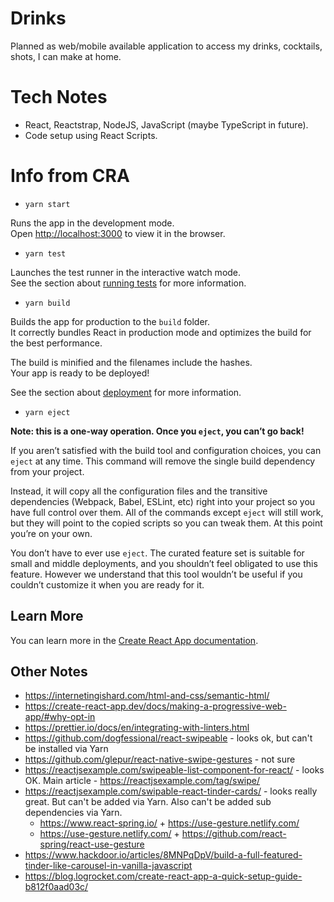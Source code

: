 # Drinks

Planned as web/mobile available application to access my drinks, cocktails, shots, I can make at home.

# Tech Notes

- React, Reactstrap, NodeJS, JavaScript (maybe TypeScript in future).
- Code setup using React Scripts.


# Info from CRA


- `yarn start`

Runs the app in the development mode.<br />
Open [http://localhost:3000](http://localhost:3000) to view it in the browser.

- `yarn test`

Launches the test runner in the interactive watch mode.<br />
See the section about [running tests](https://facebook.github.io/create-react-app/docs/running-tests) for more information.

- `yarn build`

Builds the app for production to the `build` folder.<br />
It correctly bundles React in production mode and optimizes the build for the best performance.

The build is minified and the filenames include the hashes.<br />
Your app is ready to be deployed!

See the section about [deployment](https://facebook.github.io/create-react-app/docs/deployment) for more information.

- `yarn eject`

**Note: this is a one-way operation. Once you `eject`, you can’t go back!**

If you aren’t satisfied with the build tool and configuration choices, you can `eject` at any time. This command will remove the single build dependency from your project.

Instead, it will copy all the configuration files and the transitive dependencies (Webpack, Babel, ESLint, etc) right into your project so you have full control over them. All of the commands except `eject` will still work, but they will point to the copied scripts so you can tweak them. At this point you’re on your own.

You don’t have to ever use `eject`. The curated feature set is suitable for small and middle deployments, and you shouldn’t feel obligated to use this feature. However we understand that this tool wouldn’t be useful if you couldn’t customize it when you are ready for it.

## Learn More

You can learn more in the [Create React App documentation](https://facebook.github.io/create-react-app/docs/getting-started).


## Other Notes
- https://internetingishard.com/html-and-css/semantic-html/
- https://create-react-app.dev/docs/making-a-progressive-web-app/#why-opt-in
- https://prettier.io/docs/en/integrating-with-linters.html
- https://github.com/dogfessional/react-swipeable - looks ok, but can't be installed via Yarn
- https://github.com/glepur/react-native-swipe-gestures - not sure
- https://reactjsexample.com/swipeable-list-component-for-react/ - looks OK. Main article - https://reactjsexample.com/tag/swipe/
- https://reactjsexample.com/swipable-react-tinder-cards/ - looks really great. But can't be added via Yarn. Also can't be added sub dependencies via Yarn.
    - https://www.react-spring.io/ + https://use-gesture.netlify.com/
    - https://use-gesture.netlify.com/ + https://github.com/react-spring/react-use-gesture
- https://www.hackdoor.io/articles/8MNPqDpV/build-a-full-featured-tinder-like-carousel-in-vanilla-javascript
- https://blog.logrocket.com/create-react-app-a-quick-setup-guide-b812f0aad03c/

